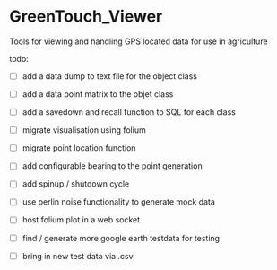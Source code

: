 # GreenTouch_Viewer
Tools for viewing and handling GPS located data for use in agriculture 


todo: 

- [ ] add a data dump to text file for the object class 
- [ ] add a data point matrix to the objet class 
- [ ] add a savedown and recall function to SQL for each class 
- [ ] migrate visualisation using folium 
- [ ] migrate point location function 
- [ ] add configurable bearing to the point generation 
- [ ] add spinup / shutdown cycle 
- [ ] use perlin noise functionality to generate mock data 
- [ ] host folium plot in a web socket 
- [ ] find / generate more google earth testdata for testing 
- [ ] bring in new test data via .csv 


